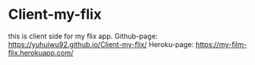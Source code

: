 # Client-my-flix

this is client side for my flix app.
Github-page: https://yuhuiwu92.github.io/Client-my-flix/
Heroku-page: https://my-film-flix.herokuapp.com/
